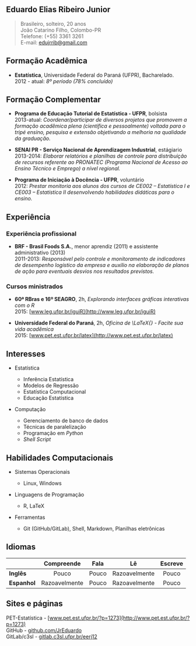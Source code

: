 Eduardo Elias Ribeiro Junior
-------------------------------------------

 > Brasileiro, solteiro, 20 anos  
 João Catarino Filho, Colombo-PR  
 Telefone: (+55) 3361 3261  
 E-mail: [edujrrib@gmail.com](mailto:edujrrib@gmail.com)  

## Formação Acadêmica

 * **Estatística**, Universidade Federal do Paraná (UFPR), Bacharelado.  
  2012 - atual:  *8º período (78% concluído)*

## Formação Complementar

 * **Programa de Educação Tutorial de Estatística - UFPR**, bolsista  
  2013-atual: *Coordenar/participar de diversos projetos que promovem a
   formação acadêmica plena (científica e pessoalmente) voltada para o
   tripé ensino, pesquisa e extensão objetivando a melhoria na qualidade
   da graduação.*
   
 * **SENAI PR - Serviço Nacional de Aprendizagem Industrial**,
   estágiario  
  2013-2014: *Elaborar relatórios e planilhas de controle para
   distribuição de recursos referente ao PRONATEC (Programa Nacional de
   Acesso ao Ensino Técnico e Emprego) a nível regional.*

 * **Programa de Iniciação à Docência - UFPR**, voluntário  
  2012: *Prestar monitoria aos alunos dos cursos de CE002 – Estatística
  I e CE003 – Estatística II desenvolvendo habilidades didáticas para o
  ensino.*
  
## Experiência

### Experiência profissional

 * **BRF - Brasil Foods S.A.**, menor aprendiz (2011) e assistente
   administrativo (2013)  
  2011-2013: *Responsável pelo controle e monitoramento de indicadores
  de desempenho logístico da empresa e auxilio na elaboração de planos
  de ação para eventuais desvios nos resultados previstos.*

### Cursos ministrados

 * **60ª RBras e 16º SEAGRO**, 2h, *Explorando interfaces gráficas
 interativas com o R*  
  2015: [www.leg.ufpr.br/iguiR](http://www.leg.ufpr.br/iguiR)

 * **Universidade Federal do Paraná**, 2h, *Oficina de \LaTeX{} - Facite
   sua vida acadêmica*  
  2015: [www.pet.est.ufpr.br/latex](http://www.pet.est.ufpr.br/latex)

## Interesses

 * Estatística  
   - Inferência Estatística  
   - Modelos de Regressão  
   - Estatística Computacional  
   - Educação Estatística  

 * Computação
   - Gerenciamento de banco de dados
   - Técnicas de paralelização
   - Programação em *Python*
   - *Shell Script*

## Habilidades Computacionais

 * Sistemas Operacionais  
   - Linux, Windows

 * Linguagens de Programação  
   - R, LaTeX

 * Ferramentas  
   - Git (GitHub/GitLab), Shell, Markdown, Planilhas eletrônicas  

## Idiomas

|              |   Compreende  |  Fala |       Lê      | Escreve |
|--------------|:-------------:|:-----:|:-------------:|:-------:|
| **Inglês**   |     Pouco     | Pouco | Razoavelmente |  Pouco  |
| **Espanhol** | Razoavelmente | Pouco | Razoavelmente |  Pouco  |


## Sites e páginas

PET-Estatística - [www.pet.est.ufpr.br/?p=1273](http://www.pet.est.ufpr.br/?p=1273)  
GitHub - [github.com/JrEduardo](https://github.com/JrEduardo)  
GitLab/c3sl - [gitlab.c3sl.ufpr.br/eerj12](gitlab.c3sl.ufpr.br/eerj12)  

